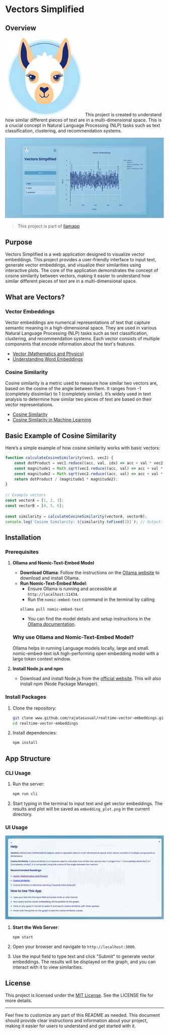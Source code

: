 # Vectors Simplified

## Overview

![Vectors Simplified](./assets/llama.png)
This project is created to understand how similar different pieces of text are in a multi-dimensional space. This is a crucial concept in Natural Language Processing (NLP) tasks such as text classification, clustering, and recommendation systems.

![Visualization](./assets/visual.png)

> This project is part of [llamapp](www.github.com/rajatasusual/llamapp)

## Purpose

Vectors Simplified is a web application designed to visualize vector embeddings. This project provides a user-friendly interface to input text, generate vector embeddings, and visualize their similarities using interactive plots. The core of the application demonstrates the concept of cosine similarity between vectors, making it easier to understand how similar different pieces of text are in a multi-dimensional space.

## What are Vectors?

### Vector Embeddings

Vector embeddings are numerical representations of text that capture semantic meaning in a high-dimensional space. They are used in various Natural Language Processing (NLP) tasks such as text classification, clustering, and recommendation systems. Each vector consists of multiple components that encode information about the text's features.

- [Vector (Mathematics and Physics)](https://en.wikipedia.org/wiki/Vector_(mathematics_and_physics))
- [Understanding Word Embeddings](https://towardsdatascience.com/understanding-word-embeddings-88f3ff78a3e0)

### Cosine Similarity

Cosine similarity is a metric used to measure how similar two vectors are, based on the cosine of the angle between them. It ranges from -1 (completely dissimilar) to 1 (completely similar). It’s widely used in text analysis to determine how similar two pieces of text are based on their vector representations.

- [Cosine Similarity](https://en.wikipedia.org/wiki/Cosine_similarity)
- [Cosine Similarity in Machine Learning](https://towardsdatascience.com/cosine-similarity-in-machine-learning-4c78341a5a94)

## Basic Example of Cosine Similarity

Here’s a simple example of how cosine similarity works with basic vectors:

```javascript
function calculateCosineSimilarity(vec1, vec2) {
    const dotProduct = vec1.reduce((acc, val, idx) => acc + val * vec2[idx], 0);
    const magnitude1 = Math.sqrt(vec1.reduce((acc, val) => acc + val * val, 0));
    const magnitude2 = Math.sqrt(vec2.reduce((acc, val) => acc + val * val, 0));
    return dotProduct / (magnitude1 * magnitude2);
}

// Example vectors
const vectorA = [1, 2, 3];
const vectorB = [4, 5, 6];

const similarity = calculateCosineSimilarity(vectorA, vectorB);
console.log(`Cosine Similarity: ${similarity.toFixed(2)}`); // Output: Cosine Similarity: 0.9746
```

## Installation

### Prerequisites

1. **Ollama and Nomic-Text-Embed Model**

   - **Download Ollama**: Follow the instructions on the [Ollama website](https://www.ollama.com) to download and install Ollama.
   - **Run Nomic-Text-Embed Model**:
     - Ensure Ollama is running and accessible at `http://localhost:11434`.
     - Run the `nomic-embed-text` command in the terminal by calling 
      ```
      ollama pull nomic-embed-text
      ```
     - You can find the model details and setup instructions in the [Ollama documentation](https://docs.ollama.com).

    ### Why use Ollama and Nomic-Text-Embed Model?
    Ollama helps in running Language models locally, large and small. nomic-embed-text isA high-performing open embedding model with a large token context window.

2. **Install Node.js and npm**

   - Download and install Node.js from the [official website](https://nodejs.org/). This will also install npm (Node Package Manager).

### Install Packages

1. Clone the repository:
   ```bash
   git clone www.github.com/rajatasusual/realtime-vector-embeddings.git
   cd realtime-vector-embeddings
   ```

2. Install dependencies:
   ```bash
   npm install
   ```

## App Structure

### CLI Usage

1. Run the server:
   ```bash
   npm run cli
   ```

2. Start typing in the terminal to input text and get vector embeddings. The results and plot will be saved as `embedding_plot.png` in the current directory.

### UI Usage

![Help](./assets/popup.png)

1. **Start the Web Server**:
   ```bash
   npm start
   ```

2. Open your browser and navigate to `http://localhost:3000`.

3. Use the input field to type text and click "Submit" to generate vector embeddings. The results will be displayed on the graph, and you can interact with it to view similarities.

## License

This project is licensed under the [MIT License](LICENSE). See the LICENSE file for more details.

---

Feel free to customize any part of this README as needed. This document should provide clear instructions and information about your project, making it easier for users to understand and get started with it.
